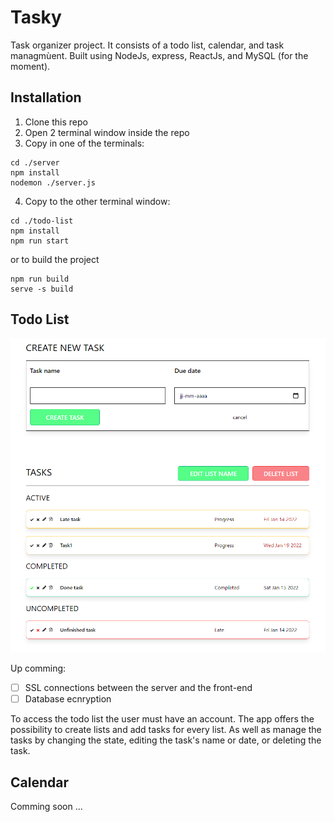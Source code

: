 # Tasky
Task organizer project. It consists of a todo list, calendar, and task managmùent. Built using NodeJs, express, ReactJs, and MySQL (for the moment).

## Installation
1. Clone this repo
2. Open 2 terminal window inside the repo
3. Copy in one of the terminals:
```
cd ./server
npm install
nodemon ./server.js
```
4. Copy to the other terminal window:
```
cd ./todo-list
npm install
npm run start
```
or to build the project
```
npm run build
serve -s build
```

## Todo List 
![project-image](images/2022-01-21_21h53_31.png)

Up comming: 
- [ ] SSL connections between the server and the front-end 
- [ ] Database ecnryption

To access the todo list the user must have an account. The app offers the possibility to create lists and add tasks for every list. As well as manage the tasks by changing the state, editing the task's name or date, or deleting the task. 

## Calendar
Comming soon ...